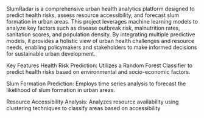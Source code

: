 SlumRadar is a comprehensive urban health analytics platform designed to predict health risks, assess resource accessibility, and forecast slum formation in urban areas. This project leverages machine learning models to analyze key factors such as disease outbreak risk, malnutrition rates, sanitation scores, and population density. By integrating multiple predictive models, it provides a holistic view of urban health challenges and resource needs, enabling policymakers and stakeholders to make informed decisions for sustainable urban development.

Key Features
Health Risk Prediction: Utilizes a Random Forest Classifier to predict health risks based on environmental and socio-economic factors.

Slum Formation Prediction: Employs time series analysis to forecast the likelihood of slum formation in urban areas.

Resource Accessibility Analysis: Analyzes resource availability using clustering techniques to classify areas based on accessibility
